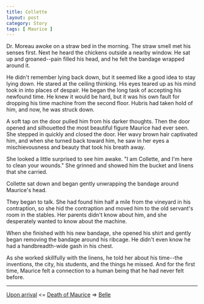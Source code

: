 ```yaml
---
title: Collette
layout: post
category: Story
tags: [ Maurice ]
---
```

Dr. Moreau awoke on a straw bed in the morning. The straw smell met his senses first. Next he heard the chickens outside a nearby window. He sat up and groaned--pain filled his head, and he felt the bandage wrapped around it.

<!-- more -->

He didn't remember lying back down, but it seemed like a good idea to stay lying down. He stared at the ceiling thinking. His eyes teared up as his mind took in into places of despair. He began the long task of accepting his newfound time. He knew it would be hard, but it was his own fault for dropping his time machine from the second floor. Hubris had taken hold of him, and now, he was struck down.

A soft tap on the door pulled him from his darker thoughts. Then the door opened and silhouetted the most beautiful figure Maurice had ever seen. She stepped in quickly and closed the door. Her wavy brown hair captivated him, and when she turned back toward him, he saw in her eyes a mischievousness and beauty that took his breath away.

She looked a little surprised to see him awake. "I am Collette, and I'm here to clean your wounds." She grinned and showed him the bucket and linens that she carried.

Collette sat down and began gently unwrapping the bandage around Maurice's head.

They began to talk. She had found him half a mile from the vineyard in his contraption, so she hid the contraption and moved him to the old servant's room in the stables. Her parents didn't know about him, and she desperately wanted to know about the machine.

When she finished with his new bandage, she opened his shirt and gently began removing the bandage around his ribcage. He didn't even know he had a handbreadth-wide gash in his chest.

As she worked skillfully with the linens, he told her about his time--the inventions, the city, his students, and the things he missed. And for the first time, Maurice felt a connection to a human being that he had never felt before.

---

 [Upon arrival](/story/2017/07/19/upon-arrival)  <= [Death of Maurice](/maurice) =>  [Belle](/story/2017/07/25/belle)
